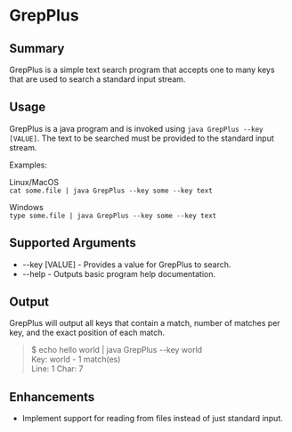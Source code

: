 # GrepPlus
## Summary
GrepPlus is a simple text search program that accepts one to many keys that are used to search a standard input stream.

## Usage
GrepPlus is a java program and is invoked using `java GrepPlus --key [VALUE]`. The text to be
searched must be provided to the standard input stream.

Examples:

Linux/MacOS  
`cat some.file | java GrepPlus --key some --key text`

Windows  
`type some.file | java GrepPlus --key some --key text`

## Supported Arguments
* --key [VALUE] - Provides a value for GrepPlus to search.
* --help - Outputs basic program help documentation.

## Output  
GrepPlus will output all keys that contain a match, number of matches per key, and the exact position of each match.  

>$ echo hello world | java GrepPlus --key world  
>Key: world - 1 match(es)  
>  Line: 1 Char: 7

## Enhancements
* Implement support for reading from files instead of just standard input.
